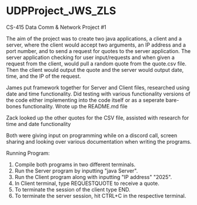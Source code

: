 # UDPProject_JWS_ZLS

 CS-415 Data Comm & Network Project #1
 
 The aim of the project was to create two java applications, a client and a server, where the client would accept two arguments, an IP 
 address and a port number, and to send a request for quotes to the server application. The server application checking for user
 input/requests and when given a request from the client, would pull a random quote from the quote.csv file. Then the client would output
 the quote and the server would output date, time, and the IP of the request.
 
 James put framework together for Server and Client files, researched using date and time functionality. Did testing with various 
 functionality versions of the code either implementing into the code itself or as a seperate bare-bones functionality. Wrote up the 
 README.md file
 
 Zack looked up the other quotes for the CSV file, assisted with research for time and date functionality
 
 Both were giving input on programming while on a discord call, screen sharing and looking over various documentation when writing the 
 programs.

Running Program:
1. Compile both programs in two different terminals.
2. Run the Server program by inputting "java Server".
3. Run the Client program along with inputting "IP address" "2025".
4. In Client terminal, type REQUESTQUOTE to receive a quote.
5. To terminate the session of the client type END.
6. To terminate the server session, hit CTRL+C in the respective terminal.
